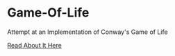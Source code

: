 # Game-Of-Life
Attempt at an Implementation of Conway's Game of Life  
  
[Read About It Here](https://en.wikipedia.org/wiki/Conway%27s_Game_of_Life)
